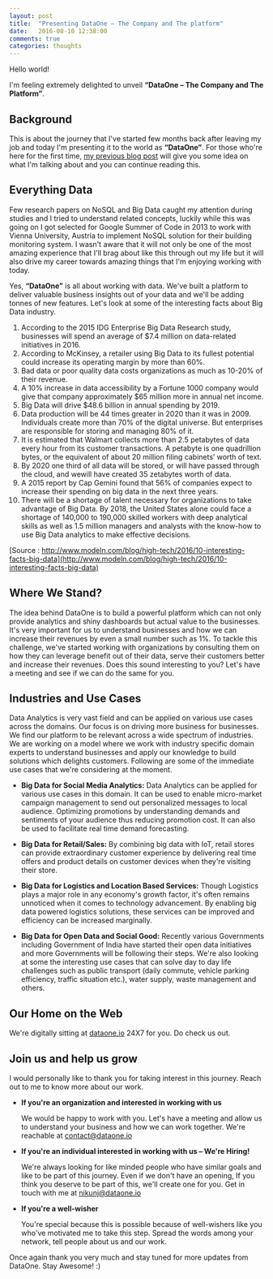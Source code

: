```yaml
---
layout: post
title:  "Presenting DataOne – The Company and The platform"
date:   2016-08-10 12:38:00
comments: true
categories: thoughts
---
```


Hello world!

I'm feeling extremely delighted to unveil **“DataOne – The Company and The Platform”**. 

Background
----
This is about the journey that I've started few months back after leaving my job and today I'm
presenting it to the world as **“DataOne”**. For those who're here for the first time, [my previous blog
post](http://nikunjthakkar.com/thoughts/2016/04/20/carving-your-own-path.html) will give you
some idea on what I'm talking about and you can continue reading this.

Everything Data
----
Few research papers on NoSQL and Big Data caught my attention during studies and I tried to
understand related concepts, luckily while this was going on I got selected for Google Summer of
Code in 2013 to work with Vienna University, Austria to implement NoSQL solution for their
building monitoring system. I wasn't aware that it will not only be one of the most amazing experience
that I'll brag about like this through out my life but it will also drive my career towards amazing
things that I'm enjoying working with today.

Yes, **“DataOne”** is all about working with data. We've built a platform to deliver valuable
business insights out of your data and we'll be adding tonnes of new features. Let's look at some of the interesting facts about Big Data
industry.

1. According to the 2015 IDG Enterprise Big Data Research study, businesses will spend an average of $7.4 million on data-related initiatives in 2016.
2. According to McKinsey, a retailer using Big Data to its fullest potential could increase its
operating margin by more than 60%.
3. Bad data or poor quality data costs organizations as much as 10-20% of their revenue.
4. A 10% increase in data accessibility by a Fortune 1000 company would give that company
approximately $65 million more in annual net income.
5. Big Data will drive $48.6 billion in annual spending by 2019.
6. Data production will be 44 times greater in 2020 than it was in 2009. Individuals create
more than 70% of the digital universe. But enterprises are responsible for storing and
managing 80% of it.
7. It is estimated that Walmart collects more than 2.5 petabytes of data every hour from its
customer transactions. A petabyte is one quadrillion bytes, or the equivalent of about 20
million filing cabinets’ worth of text.
8. By 2020 one third of all data will be stored, or will have passed through the cloud, and wewill have created 35 zetabytes worth of data.
9. A 2015 report by Cap Gemini found that 56% of companies expect to increase their
spending on big data in the next three years.
10. There will be a shortage of talent necessary for organizations to take advantage of Big Data.
By 2018, the United States alone could face a shortage of 140,000 to 190,000 skilled
workers with deep analytical skills as well as 1.5 million managers and analysts with the
know-how to use Big Data analytics to make effective decisions.

[Source : http://www.modeln.com/blog/high-tech/2016/10-interesting-facts-big-data](http://www.modeln.com/blog/high-tech/2016/10-interesting-facts-big-data)

Where We Stand?
----
The idea behind DataOne is to build a powerful platform which can not only provide analytics and
shiny dashboards but actual value to the businesses. It's very important for us to understand businesses and how we can increase their revenues by even a small number such as 1%. To tackle
this challenge, we've started working with organizations by consulting them on how they can
leverage benefit out of their data, serve their customers better and increase their revenues. Does this
sound interesting to you? Let's have a meeting and see if we can do the same for you.

Industries and Use Cases
------------------------
Data Analytics is very vast field and can be applied on various use cases across the domains. Our
focus is on driving more business for businesses. We find our platform to be relevant across a wide spectrum of industries. We are working on a model where we work with industry specific domain experts to understand
businesses and apply our knowledge to build solutions which delights customers. Following are
some of the immediate use cases that we're considering at the moment.

+ **Big Data for Social Media Analytics:** Data Analytics can be applied for various use cases in
this domain. It can be used to enable micro-market campaign management to send out
personalized messages to local audience. Optimizing promotions by understanding demands
and sentiments of your audience thus reducing promotion cost. It can also be used to
facilitate real time demand forecasting.

+ **Big Data for Retail/Sales:** By combining big data with IoT, retail stores can provide
extraordinary customer experience by delivering real time offers and product details on
customer devices when they're visiting their store.

+ **Big Data for Logistics and Location Based Services:** Though Logistics plays a major role
in any economy's growth factor, it's often remains unnoticed when it comes to technology
advancement. By enabling big data powered logistics solutions, these services can be
improved and efficiency can be increased marginally.

+ **Big Data for Open Data and Social Good:** Recently various Governments including
Government of India have started their open data initiatives and more Governments will be
following their steps. We're also looking at some the interesting use cases that can solve day
to day life challenges such as public transport (daily commute, vehicle parking efficiency,
traffic situation etc.), water supply, waste management and others.

Our Home on the Web
----
We're digitally sitting at [dataone.io](http://dataone.io) 24X7 for you. Do check us out.

Join us and help us grow
------------------------
I would personally like to thank you for taking interest in this journey. Reach out to me to know more about our work.

+ **If you're an organization and interested in working with us**

    We would be happy to work with you. Let's have a meeting and allow us to understand your
    business and how we can work together. We're reachable at [contact@dataone.io](mailto:contact@dataone.io)

+ **If you're an individual interested in working with us – We're Hiring!**

    We're always looking for like minded people who have similar goals and like to be part of this
    journey. Even if we don't have an opening, If you think you deserve to be part of this, we'll create
    one for you. Get in touch with me at [nikunj@dataone.io](mailto:nikunj@dataone.io)

+ **If you're a well-wisher**

    You're special because this is possible because of well-wishers like you who've motivated me to take
    this step. Spread the words among your network, tell people about us and our work.

Once again thank you very much and stay tuned for more updates from DataOne. Stay Awesome! :)